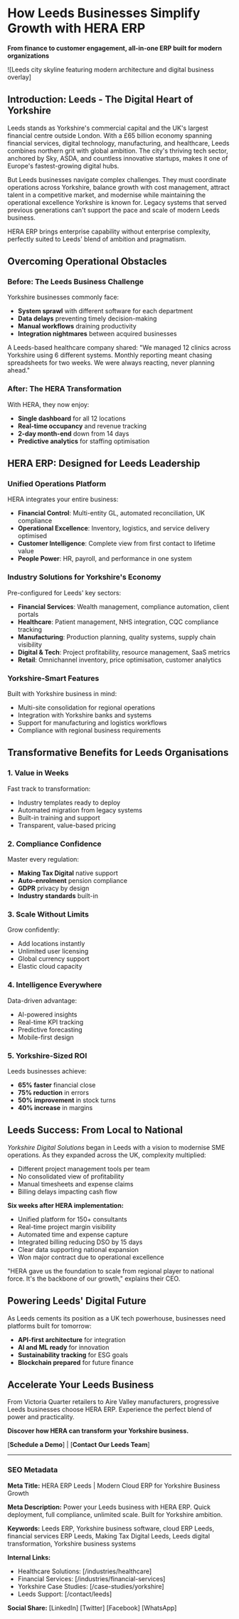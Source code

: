 # How Leeds Businesses Simplify Growth with HERA ERP

**From finance to customer engagement, all-in-one ERP built for modern organizations**

![Leeds city skyline featuring modern architecture and digital business overlay]

## Introduction: Leeds - The Digital Heart of Yorkshire

Leeds stands as Yorkshire's commercial capital and the UK's largest financial centre outside London. With a £65 billion economy spanning financial services, digital technology, manufacturing, and healthcare, Leeds combines northern grit with global ambition. The city's thriving tech sector, anchored by Sky, ASDA, and countless innovative startups, makes it one of Europe's fastest-growing digital hubs.

But Leeds businesses navigate complex challenges. They must coordinate operations across Yorkshire, balance growth with cost management, attract talent in a competitive market, and modernise while maintaining the operational excellence Yorkshire is known for. Legacy systems that served previous generations can't support the pace and scale of modern Leeds business.

HERA ERP brings enterprise capability without enterprise complexity, perfectly suited to Leeds' blend of ambition and pragmatism.

## Overcoming Operational Obstacles

### **Before: The Leeds Business Challenge**

Yorkshire businesses commonly face:
- **System sprawl** with different software for each department
- **Data delays** preventing timely decision-making
- **Manual workflows** draining productivity
- **Integration nightmares** between acquired businesses

A Leeds-based healthcare company shared: "We managed 12 clinics across Yorkshire using 6 different systems. Monthly reporting meant chasing spreadsheets for two weeks. We were always reacting, never planning ahead."

### **After: The HERA Transformation**

With HERA, they now enjoy:
- **Single dashboard** for all 12 locations
- **Real-time occupancy** and revenue tracking
- **2-day month-end** down from 14 days
- **Predictive analytics** for staffing optimisation

## HERA ERP: Designed for Leeds Leadership

### **Unified Operations Platform**

HERA integrates your entire business:

- **Financial Control**: Multi-entity GL, automated reconciliation, UK compliance
- **Operational Excellence**: Inventory, logistics, and service delivery optimised
- **Customer Intelligence**: Complete view from first contact to lifetime value
- **People Power**: HR, payroll, and performance in one system

### **Industry Solutions for Yorkshire's Economy**

Pre-configured for Leeds' key sectors:

- **Financial Services**: Wealth management, compliance automation, client portals
- **Healthcare**: Patient management, NHS integration, CQC compliance tracking
- **Manufacturing**: Production planning, quality systems, supply chain visibility
- **Digital & Tech**: Project profitability, resource management, SaaS metrics
- **Retail**: Omnichannel inventory, price optimisation, customer analytics

### **Yorkshire-Smart Features**

Built with Yorkshire business in mind:
- Multi-site consolidation for regional operations
- Integration with Yorkshire banks and systems
- Support for manufacturing and logistics workflows
- Compliance with regional business requirements

## Transformative Benefits for Leeds Organisations

### **1. Value in Weeks**

Fast track to transformation:
- Industry templates ready to deploy
- Automated migration from legacy systems
- Built-in training and support
- Transparent, value-based pricing

### **2. Compliance Confidence**

Master every regulation:
- **Making Tax Digital** native support
- **Auto-enrolment** pension compliance
- **GDPR** privacy by design
- **Industry standards** built-in

### **3. Scale Without Limits**

Grow confidently:
- Add locations instantly
- Unlimited user licensing
- Global currency support
- Elastic cloud capacity

### **4. Intelligence Everywhere**

Data-driven advantage:
- AI-powered insights
- Real-time KPI tracking
- Predictive forecasting
- Mobile-first design

### **5. Yorkshire-Sized ROI**

Leeds businesses achieve:
- **65% faster** financial close
- **75% reduction** in errors
- **50% improvement** in stock turns
- **40% increase** in margins

## Leeds Success: From Local to National

*Yorkshire Digital Solutions* began in Leeds with a vision to modernise SME operations. As they expanded across the UK, complexity multiplied:

- Different project management tools per team
- No consolidated view of profitability
- Manual timesheets and expense claims
- Billing delays impacting cash flow

**Six weeks after HERA implementation:**

- Unified platform for 150+ consultants
- Real-time project margin visibility
- Automated time and expense capture
- Integrated billing reducing DSO by 15 days
- Clear data supporting national expansion
- Won major contract due to operational excellence

"HERA gave us the foundation to scale from regional player to national force. It's the backbone of our growth," explains their CEO.

## Powering Leeds' Digital Future

As Leeds cements its position as a UK tech powerhouse, businesses need platforms built for tomorrow:

- **API-first architecture** for integration
- **AI and ML ready** for innovation
- **Sustainability tracking** for ESG goals
- **Blockchain prepared** for future finance

## Accelerate Your Leeds Business

From Victoria Quarter retailers to Aire Valley manufacturers, progressive Leeds businesses choose HERA ERP. Experience the perfect blend of power and practicality.

**Discover how HERA can transform your Yorkshire business.**

[**Schedule a Demo**] | [**Contact Our Leeds Team**]

---

### SEO Metadata

**Meta Title:** HERA ERP Leeds | Modern Cloud ERP for Yorkshire Business Growth

**Meta Description:** Power your Leeds business with HERA ERP. Quick deployment, full compliance, unlimited scale. Built for Yorkshire ambition.

**Keywords:** Leeds ERP, Yorkshire business software, cloud ERP Leeds, financial services ERP Leeds, Making Tax Digital Leeds, Leeds digital transformation, Yorkshire business systems

**Internal Links:**
- Healthcare Solutions: [/industries/healthcare]
- Financial Services: [/industries/financial-services]
- Yorkshire Case Studies: [/case-studies/yorkshire]
- Leeds Support: [/contact/leeds]

**Social Share:**
[LinkedIn] [Twitter] [Facebook] [WhatsApp]